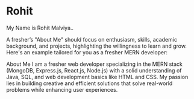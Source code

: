 # Rohit    
 My Name is Rohit Malviya..

 
A fresher’s "About Me" should focus on enthusiasm, skills, academic background, and projects, highlighting the willingness to learn and grow. Here's an example tailored for you as a fresher MERN developer:

About Me
I am a fresher web developer specializing in the MERN stack (MongoDB, Express.js, React.js, Node.js) with a solid understanding of Java, SQL, and web development basics like HTML and CSS. My passion lies in building creative and efficient solutions that solve real-world problems while enhancing user experiences.



